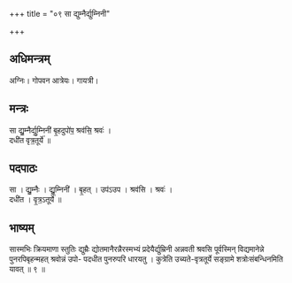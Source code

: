 +++
title = "०९ सा द्युम्नैर्द्युम्निनी"

+++
## अधिमन्त्रम्
अग्निः। गोपवन आत्रेयः। गायत्री।

## मन्त्रः
सा द्यु॒म्नैर्द्यु॒म्निनी॑ बृ॒हदुपो॑प॒ श्रव॑सि॒ श्रवः॑ ।  
दधी॑त वृत्र॒तूर्ये॑ ॥

## पदपाठः
सा । द्यु॒म्नैः । द्यु॒म्निनी॑ । बृ॒हत् । उप॑ऽउप । श्रव॑सि । श्रवः॑ ।  
दधी॑त । वृ॒त्र॒ऽतूर्ये॑ ॥

## भाष्यम्
सास्मभिः क्रियमाणा स्तुतिः द्युम्रैः द्योतमानैरन्नैरस्मभ्यं प्रदेयैर्द्युम्रिनी अन्नवती श्रवसि पूर्वस्मिन् विद्यमानेन्ने पुनरपिबृहन्महत् श्रवोन्नं उपो- पदधीत पुनरुपरि धारयतु । कुत्रेति उच्यते-वृत्रतूर्ये सङ्ग्रामे शत्रोःसंबन्धिनमिति यावत् ॥ ९ ॥